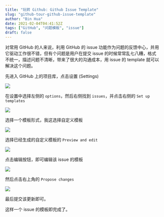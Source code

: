 ```yaml
---
title: "玩转 Github: Github Issue Template"
slug: "github-tour-github-issue-template"
author: "Bin Hua"
date: 2021-02-04T04:41:52Z
tags: ["GitHub", "问题模板", "issue"]
draft: false
---
```


对常用 GitHub 的人来说，利用 GitHub 的 issue 功能作为问题的反馈中心，并用它驱动工作很不错，但有个问题是用户在提交 issue 的时候常常乱七八糟，格式不统一，描述问题不清晰，带来了很大的沟通成本，用 issue 的 template 就可以解决这个问题。

先进入 GitHub 上的项目库，点击设置 (Settings)

![](https://storage.tourcoder.com/tcblog/githubissue_001.png)

在设置中选择左侧的 `options`，然后右侧找到 `issues`，并点击右侧的 `Set up templates`

![](https://storage.tourcoder.com/tcblog/githubissue_002.png)

选择一个模板形式，我这选择自定义模板

![](https://storage.tourcoder.com/tcblog/githubissue_003.png)

选择已经生成的自定义模板的 `Preview and edit`

![](https://storage.tourcoder.com/tcblog/githubissue_004.png)

点击编辑按钮，即可编辑该 issue 的模板

![](https://storage.tourcoder.com/tcblog/githubissue_005.png)

然后点击右上角的 `Propose changes`

![](https://storage.tourcoder.com/tcblog/githubissue_006.png)

最后提交该更新即可。

这样一个 issue 的模板即完成了。

